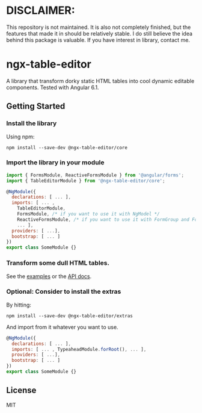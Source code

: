 # DISCLAIMER:
This repository is not maintained. It is also not completely finished, but the features that made it in should be relatively stable.
I do still believe the idea behind this package is valuable.
If you have interest in library, contact me. 

# ngx-table-editor

A library that transform dorky static HTML tables into cool dynamic editable components. Tested with Angular 6.1.

## Getting Started

### Install the library
Using npm:
```console
npm install --save-dev @ngx-table-editor/core
```

### Import the library in your module
```js
import { FormsModule, ReactiveFormsModule } from '@angular/forms';
import { TableEditorModule } from '@ngx-table-editor/core';

@NgModule({
  declarations: [ ... ],
  imports: [ ... ,
    TableEditorModule,
    FormsModule, /* if you want to use it with NgModel */
    ReactiveFormsModule, /* if you want to use it with FormGroup and FormControl */
    ... ],
  providers: [ ...],
  bootstrap: [ ... ]
})
export class SomeModule {}
```

### Transform some dull HTML tables.
See the [examples](https://maurei.github.io/ngx-table-editor/demo) or the [API docs](https://maurei.github.io/ngx-table-editor/documentation).

### Optional: Consider to install the extras
By hitting:
```console
npm install --save-dev @ngx-table-editor/extras
```
And import from it whatever you want to use.
```js
@NgModule({
  declarations: [ ... ],
  imports: [ ... , TypeaheadModule.forRoot(), ... ],
  providers: [ ...],
  bootstrap: [ ... ]
})
export class SomeModule {}
```

## License
MIT
